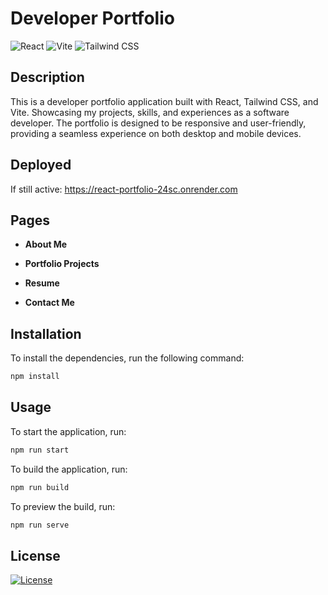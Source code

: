# Developer Portfolio

![React](https://img.shields.io/badge/-React-61DAFB?logo=react&logoColor=white&style=flat)
![Vite](https://img.shields.io/badge/-Vite-646CFF?logo=vite&logoColor=white&style=flat)
![Tailwind CSS](https://img.shields.io/badge/-Tailwind_CSS-38B2AC?logo=tailwind-css&logoColor=white&style=flat)


## Description

This is a developer portfolio application built with React, Tailwind CSS, and Vite. Showcasing my projects, skills, and experiences as a software developer. The portfolio is designed to be responsive and user-friendly, providing a seamless experience on both desktop and mobile devices.

## Deployed
If still active: https://react-portfolio-24sc.onrender.com

## Pages

- **About Me**

- **Portfolio Projects**

- **Resume**

- **Contact Me**

## Installation

To install the dependencies, run the following command:

```sh
npm install
```

## Usage

To start the application, run:

```sh
npm run start
```

To build the application, run:

```sh
npm run build
```

To preview the build, run:

```sh
npm run serve
```

## License

[![License](https://img.shields.io/badge/License-Apache%202.0-blue.svg)](https://opensource.org/licenses/Apache-2.0)
